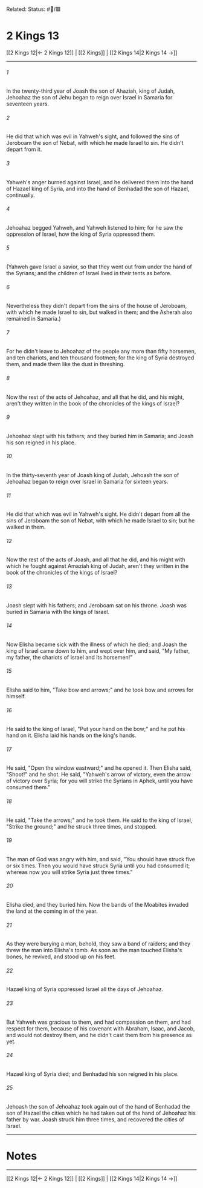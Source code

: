 Related:
Status: #📖/🟥
# 2 Kings 13

[[2 Kings 12|← 2 Kings 12]] | [[2 Kings]] | [[2 Kings 14|2 Kings 14 →]]
***



###### 1 
In the twenty-third year of Joash the son of Ahaziah, king of Judah, Jehoahaz the son of Jehu began to reign over Israel in Samaria for seventeen years. 

###### 2 
He did that which was evil in Yahweh's sight, and followed the sins of Jeroboam the son of Nebat, with which he made Israel to sin. He didn't depart from it. 

###### 3 
Yahweh's anger burned against Israel, and he delivered them into the hand of Hazael king of Syria, and into the hand of Benhadad the son of Hazael, continually. 

###### 4 
Jehoahaz begged Yahweh, and Yahweh listened to him; for he saw the oppression of Israel, how the king of Syria oppressed them. 

###### 5 
(Yahweh gave Israel a savior, so that they went out from under the hand of the Syrians; and the children of Israel lived in their tents as before. 

###### 6 
Nevertheless they didn't depart from the sins of the house of Jeroboam, with which he made Israel to sin, but walked in them; and the Asherah also remained in Samaria.) 

###### 7 
For he didn't leave to Jehoahaz of the people any more than fifty horsemen, and ten chariots, and ten thousand footmen; for the king of Syria destroyed them, and made them like the dust in threshing. 

###### 8 
Now the rest of the acts of Jehoahaz, and all that he did, and his might, aren't they written in the book of the chronicles of the kings of Israel? 

###### 9 
Jehoahaz slept with his fathers; and they buried him in Samaria; and Joash his son reigned in his place. 

###### 10 
In the thirty-seventh year of Joash king of Judah, Jehoash the son of Jehoahaz began to reign over Israel in Samaria for sixteen years. 

###### 11 
He did that which was evil in Yahweh's sight. He didn't depart from all the sins of Jeroboam the son of Nebat, with which he made Israel to sin; but he walked in them. 

###### 12 
Now the rest of the acts of Joash, and all that he did, and his might with which he fought against Amaziah king of Judah, aren't they written in the book of the chronicles of the kings of Israel? 

###### 13 
Joash slept with his fathers; and Jeroboam sat on his throne. Joash was buried in Samaria with the kings of Israel. 

###### 14 
Now Elisha became sick with the illness of which he died; and Joash the king of Israel came down to him, and wept over him, and said, "My father, my father, the chariots of Israel and its horsemen!" 

###### 15 
Elisha said to him, "Take bow and arrows;" and he took bow and arrows for himself. 

###### 16 
He said to the king of Israel, "Put your hand on the bow;" and he put his hand on it. Elisha laid his hands on the king's hands. 

###### 17 
He said, "Open the window eastward;" and he opened it. Then Elisha said, "Shoot!" and he shot. He said, "Yahweh's arrow of victory, even the arrow of victory over Syria; for you will strike the Syrians in Aphek, until you have consumed them." 

###### 18 
He said, "Take the arrows;" and he took them. He said to the king of Israel, "Strike the ground;" and he struck three times, and stopped. 

###### 19 
The man of God was angry with him, and said, "You should have struck five or six times. Then you would have struck Syria until you had consumed it; whereas now you will strike Syria just three times." 

###### 20 
Elisha died, and they buried him. Now the bands of the Moabites invaded the land at the coming in of the year. 

###### 21 
As they were burying a man, behold, they saw a band of raiders; and they threw the man into Elisha's tomb. As soon as the man touched Elisha's bones, he revived, and stood up on his feet. 

###### 22 
Hazael king of Syria oppressed Israel all the days of Jehoahaz. 

###### 23 
But Yahweh was gracious to them, and had compassion on them, and had respect for them, because of his covenant with Abraham, Isaac, and Jacob, and would not destroy them, and he didn't cast them from his presence as yet. 

###### 24 
Hazael king of Syria died; and Benhadad his son reigned in his place. 

###### 25 
Jehoash the son of Jehoahaz took again out of the hand of Benhadad the son of Hazael the cities which he had taken out of the hand of Jehoahaz his father by war. Joash struck him three times, and recovered the cities of Israel.

---
# Notes


***
[[2 Kings 12|← 2 Kings 12]] | [[2 Kings]] | [[2 Kings 14|2 Kings 14 →]]
